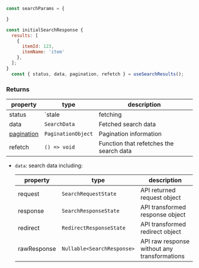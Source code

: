 ```jsx
const searchParams = {

}

const initialSearchResponse {
  results: [
    {
      itemId: 123,
      itemName: 'item'
    },
  ];
}
  const { status, data, pagination, refetch } = useSearchResults();
```

### Returns

  | property    | type                                   | description                  |
  |-------------|----------------------------------------|------------------------------|
  | status      | `stale | fetching | success | error`   | API request state            |
  | data        | `SearchData`                           | Fetched search data          |
  | [pagination](../?path=/docs/components-pagination--props#paginations)   | `PaginationObject`                     | Pagination information       |
  | refetch     | `() => void`                           | Function that refetches the search data|


- `data`: search data including:

  | property       | type                           | description                                 |
  |----------------|--------------------------------|---------------------------------------------|
  | request        | `SearchRequestState`           | API returned request object                 |
  | response       | `SearchResponseState`          | API transformed response object             |
  | redirect       | `RedirectResponseState`        | API transformed redirect object             |
  | rawResponse    | `Nullable<SearchResponse>`          | API raw response without any transformations|